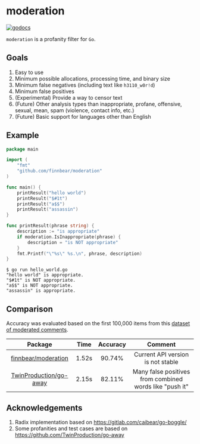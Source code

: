 # moderation

[![godocs](https://godoc.org/github.com/schollz/progressbar?status.svg)](https://godoc.org/github.com/finnbear/moderation)

`moderation` is a profanity filter for `Go`.

## Goals

1. Easy to use
2. Minimum possible allocations, processing time, and binary size
3. Minimum false negatives (including text like `h3110_w0r!d`)
4. Minimum false positives
5. (Experimental) Provide a way to censor text
6. (Future) Other analysis types than inappropriate, profane, offensive, sexual, mean, spam (violence, contact info, etc.)
7. (Future) Basic support for languages other than English

## Example
```go
package main

import (
	"fmt"
	"github.com/finnbear/moderation"
)

func main() {
	printResult("hello world")
	printResult("$#1t")
	printResult("a$$")
	printResult("assassin")
}

func printResult(phrase string) {
	description := "is appropriate"
	if moderation.IsInappropriate(phrase) {
		description = "is NOT appropriate"
	}
	fmt.Printf("\"%s\" %s.\n", phrase, description)
}

```

```console
$ go run hello_world.go
"hello world" is appropriate.
"$#1t" is NOT appropriate.
"a$$" is NOT appropriate.
"assassin" is appropriate.
```

## Comparison
Accuracy was evaluated based on the first 100,000 items from this [dataset of moderated comments](https://raw.githubusercontent.com/vzhou842/profanity-check/master/profanity_check/data/clean_data.csv).

|**Package**|**Time**|**Accuracy**|**Comment**|
|:-----:|:-----:|:-----:|:-----:|
|[finnbear/moderation](https://github.com/finnbear/moderation)|1.52s|90.74%|Current API version is not stable|
|[TwinProduction/go-away](https://github.com/TwinProduction/go-away)|2.15s|82.11%|Many false positives from combined words like "push it"|


## Acknowledgements

1. Radix implementation based on https://gitlab.com/caibear/go-boggle/
2. Some profanities and test cases are based on https://github.com/TwinProduction/go-away
